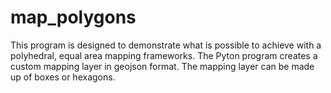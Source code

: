 # map_polygons
This program is designed to demonstrate what is possible to achieve with a polyhedral, equal area mapping frameworks. The Pyton program creates a custom mapping layer in geojson format. The mapping layer can be made up of boxes or hexagons.
